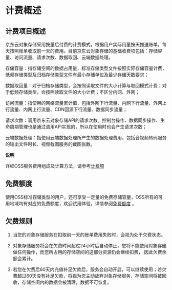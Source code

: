 # 计费概述

## 计费项目概述

京东云对象存储采用按量后付费的计费模式，根据用户实际用量按天推送账单，每天按照账单收取前一天的费用。目前京东云对象存储的基础收费项包括：存储容量、访问流量、请求次数、数据取回、云端数据处理。

存储容量：指存储空间的数据占用量，标准存储类型文件按照实际存储容量计费，低频存储类型及归档存储类型文件有最小存储单位及最少存储天数要求；

数据取回量：对于归档存储类型，会按照读取文件的大小计算与取回模式计费；对于低频存储类型，会按照读取文件的大小计费；不区分内网、外网；

访问流量：指使用的网络流量累计值，包括外网下行流量、内网下行流量、外网上行流量、内网上行流量、CDN回源下行流量、数据同步流量；

请求次数：调用京东云对象存储API的请求次数。控制台操作、数据同步操作、生命周期管理也是通过调用API实现的，所以在使用时也会产生请求次数；

云端数据处理：指使用云端数据处理所产生的数据处理费用，包括音视频转码服务的输出文件时长、视频截图服务的截图张数。

**说明**

详细OSS服务费用组成及计算方法，请参考[计费项](./Billing-Rules.md)

## 免费额度

使用OSS标准存储类型的用户，还可享受一定量的免费存储容量，OSS所有的可用地域均有对应的免费额度，欢迎试用体验，详情参阅[免费额度](./Free-Tier-For-Oss.md) 。 


## 欠费规则

1. 当您的对象存储服务在扣取前一天的账单费用失败时，会视为处于欠费状态。

2. 对象存储服务将会在欠费时间超过24小时后自动停止，您将不能使用对象存储做任何操作，而您所占用的存储空间的这部分资源仍会继续扣费， 因此欠费余额会累计。

3. 若您在欠费后60天内充值补足欠款后，服务会自动开启，可以继续使用；若欠费超过60天没有补足欠款，将视为您主动放弃对象存储服务，存储空间将被回收，存储空间内的数据会被清理，数据不可恢复。
